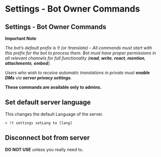 # Settings - Bot Owner Commands

## Settings - Bot Owner Commands <a id="page-title"></a>

**Important Note**

_The bot’s default prefix is !t \(or !translate\) - All commands must start with this prefix for the bot to process them. Bot must have proper permissions in all relevant channels for full functionality \(**read**, **write**, **react**, **mention**, **attachments**, **embed**\)._

_Users who wish to receive automatic translations in private must **enable DMs** via **server privacy settings**._

**These commands are available only to admins.**

## Set default server language <a id="set-default-server-language"></a>

This changes the default Language of the server.

```text
> !t settings setLang to [lang]
```

## Disconnect bot from server <a id="disconnect-bot-from-server"></a>

**DO NOT USE** unless you really need to.

